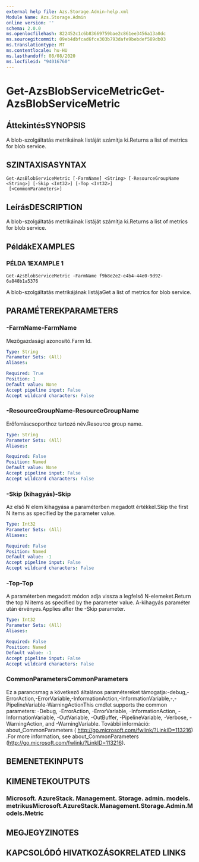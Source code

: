 ```yaml
---
external help file: Azs.Storage.Admin-help.xml
Module Name: Azs.Storage.Admin
online version: ''
schema: 2.0.0
ms.openlocfilehash: 822452c1c6b83669759bae2c861ee3456a13a0dc
ms.sourcegitcommit: 09eb4dbfcad6fce303b793dafe9bebdef589db03
ms.translationtype: MT
ms.contentlocale: hu-HU
ms.lasthandoff: 08/08/2020
ms.locfileid: "94016760"
---
```

# <span data-ttu-id="88d4a-101">Get-AzsBlobServiceMetric</span><span class="sxs-lookup"><span data-stu-id="88d4a-101">Get-AzsBlobServiceMetric</span></span>

## <span data-ttu-id="88d4a-102">Áttekintés</span><span class="sxs-lookup"><span data-stu-id="88d4a-102">SYNOPSIS</span></span>
<span data-ttu-id="88d4a-103">A blob-szolgáltatás metrikáinak listáját számítja ki.</span><span class="sxs-lookup"><span data-stu-id="88d4a-103">Returns a list of metrics for blob service.</span></span>

## <span data-ttu-id="88d4a-104">SZINTAXISA</span><span class="sxs-lookup"><span data-stu-id="88d4a-104">SYNTAX</span></span>

```
Get-AzsBlobServiceMetric [-FarmName] <String> [-ResourceGroupName <String>] [-Skip <Int32>] [-Top <Int32>]
 [<CommonParameters>]
```

## <span data-ttu-id="88d4a-105">Leírás</span><span class="sxs-lookup"><span data-stu-id="88d4a-105">DESCRIPTION</span></span>
<span data-ttu-id="88d4a-106">A blob-szolgáltatás metrikáinak listáját számítja ki.</span><span class="sxs-lookup"><span data-stu-id="88d4a-106">Returns a list of metrics for blob service.</span></span>

## <span data-ttu-id="88d4a-107">Példák</span><span class="sxs-lookup"><span data-stu-id="88d4a-107">EXAMPLES</span></span>

### <span data-ttu-id="88d4a-108">PÉLDA 1</span><span class="sxs-lookup"><span data-stu-id="88d4a-108">EXAMPLE 1</span></span>
```
Get-AzsBlobServiceMetric -FarmName f9b8e2e2-e4b4-44e0-9d92-6a848b1a5376
```

<span data-ttu-id="88d4a-109">A blob-szolgáltatás metrikájának listája</span><span class="sxs-lookup"><span data-stu-id="88d4a-109">Get a list of metrics for blob service.</span></span>

## <span data-ttu-id="88d4a-110">PARAMÉTEREK</span><span class="sxs-lookup"><span data-stu-id="88d4a-110">PARAMETERS</span></span>

### <span data-ttu-id="88d4a-111">-FarmName</span><span class="sxs-lookup"><span data-stu-id="88d4a-111">-FarmName</span></span>
<span data-ttu-id="88d4a-112">Mezőgazdasági azonosító.</span><span class="sxs-lookup"><span data-stu-id="88d4a-112">Farm Id.</span></span>

```yaml
Type: String
Parameter Sets: (All)
Aliases:

Required: True
Position: 1
Default value: None
Accept pipeline input: False
Accept wildcard characters: False
```

### <span data-ttu-id="88d4a-113">-ResourceGroupName</span><span class="sxs-lookup"><span data-stu-id="88d4a-113">-ResourceGroupName</span></span>
<span data-ttu-id="88d4a-114">Erőforráscsoporthoz tartozó név.</span><span class="sxs-lookup"><span data-stu-id="88d4a-114">Resource group name.</span></span>

```yaml
Type: String
Parameter Sets: (All)
Aliases:

Required: False
Position: Named
Default value: None
Accept pipeline input: False
Accept wildcard characters: False
```

### <span data-ttu-id="88d4a-115">-Skip (kihagyás)</span><span class="sxs-lookup"><span data-stu-id="88d4a-115">-Skip</span></span>
<span data-ttu-id="88d4a-116">Az első N elem kihagyása a paraméterben megadott értékkel.</span><span class="sxs-lookup"><span data-stu-id="88d4a-116">Skip the first N items as specified by the parameter value.</span></span>

```yaml
Type: Int32
Parameter Sets: (All)
Aliases:

Required: False
Position: Named
Default value: -1
Accept pipeline input: False
Accept wildcard characters: False
```

### <span data-ttu-id="88d4a-117">-Top</span><span class="sxs-lookup"><span data-stu-id="88d4a-117">-Top</span></span>
<span data-ttu-id="88d4a-118">A paraméterben megadott módon adja vissza a legfelső N-elemeket.</span><span class="sxs-lookup"><span data-stu-id="88d4a-118">Return the top N items as specified by the parameter value.</span></span>
<span data-ttu-id="88d4a-119">A-kihagyás paraméter után érvényes.</span><span class="sxs-lookup"><span data-stu-id="88d4a-119">Applies after the -Skip parameter.</span></span>

```yaml
Type: Int32
Parameter Sets: (All)
Aliases:

Required: False
Position: Named
Default value: -1
Accept pipeline input: False
Accept wildcard characters: False
```

### <span data-ttu-id="88d4a-120">CommonParameters</span><span class="sxs-lookup"><span data-stu-id="88d4a-120">CommonParameters</span></span>
<span data-ttu-id="88d4a-121">Ez a parancsmag a következő általános paramétereket támogatja:-debug,-ErrorAction,-ErrorVariable,-InformationAction,-InformationVariable,-,-PipelineVariable-WarningAction</span><span class="sxs-lookup"><span data-stu-id="88d4a-121">This cmdlet supports the common parameters: -Debug, -ErrorAction, -ErrorVariable, -InformationAction, -InformationVariable, -OutVariable, -OutBuffer, -PipelineVariable, -Verbose, -WarningAction, and -WarningVariable.</span></span> <span data-ttu-id="88d4a-122">További információ: about_CommonParameters ( http://go.microsoft.com/fwlink/?LinkID=113216) .</span><span class="sxs-lookup"><span data-stu-id="88d4a-122">For more information, see about_CommonParameters (http://go.microsoft.com/fwlink/?LinkID=113216).</span></span>

## <span data-ttu-id="88d4a-123">BEMENETEK</span><span class="sxs-lookup"><span data-stu-id="88d4a-123">INPUTS</span></span>

## <span data-ttu-id="88d4a-124">KIMENETEK</span><span class="sxs-lookup"><span data-stu-id="88d4a-124">OUTPUTS</span></span>

### <span data-ttu-id="88d4a-125">Microsoft. AzureStack. Management. Storage. admin. models. metrikus</span><span class="sxs-lookup"><span data-stu-id="88d4a-125">Microsoft.AzureStack.Management.Storage.Admin.Models.Metric</span></span>

## <span data-ttu-id="88d4a-126">MEGJEGYZI</span><span class="sxs-lookup"><span data-stu-id="88d4a-126">NOTES</span></span>

## <span data-ttu-id="88d4a-127">KAPCSOLÓDÓ HIVATKOZÁSOK</span><span class="sxs-lookup"><span data-stu-id="88d4a-127">RELATED LINKS</span></span>
